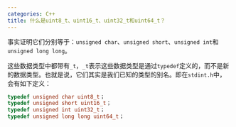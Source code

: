 ```yaml
---
categories: C++
title: 什么是uint8_t、uint16_t、uint32_t和uint64_t？
---
```


事实证明它们分别等于：`unsigned char`、`unsigned short`、`unsigned int`和`unsigned long long`。

这些数据类型中都带有`_t`，` _t `表示这些数据类型是通过`typedef`定义的，而不是新的数据类型。也就是说，它们其实是我们已知的类型的别名。即在`stdint.h`中，会有如下定义：

```c++
typedef unsigned char uint8_t；
typedef unsigned short uint16_t；
typedef unsigned int uint32_t；
typedef unsigned long long uint64_t；
```

